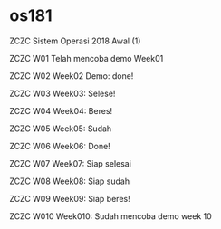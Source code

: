 # os181
ZCZC Sistem Operasi 2018 Awal (1)

ZCZC W01 Telah mencoba demo Week01

ZCZC W02 Week02 Demo: done!

ZCZC W03 Week03: Selese!

ZCZC W04 Week04: Beres! 

ZCZC W05 Week05: Sudah

ZCZC W06 Week06: Done!

ZCZC W07 Week07: Siap selesai

ZCZC W08 Week08: Siap sudah 

ZCZC W09 Week09: Siap beres!

ZCZC W010 Week010: Sudah mencoba demo week 10
